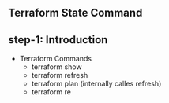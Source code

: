 ## Terraform State Command
## step-1: Introduction 
- Terraform Commands
  - terraform show 
  - terraform refresh
  - terraform plan (internally calles refresh)
  - terraform re